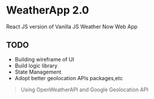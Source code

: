 # WeatherApp 2.0

React JS version of Vanilla JS Weather Now Web App

## TODO

- Building wireframe of UI
- Build logic library
- State Management
- Adopt better geolocation APIs packages,etc

> Using OpenWeatherAPI and Google Geolocation API
